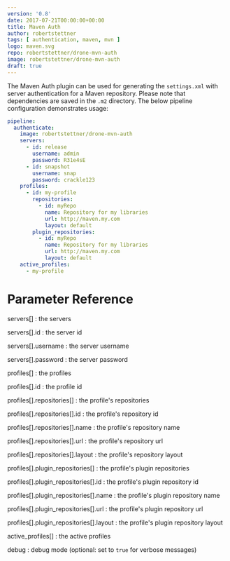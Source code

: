 ```yaml
---
version: '0.8'
date: 2017-07-21T00:00:00+00:00
title: Maven Auth
author: robertstettner
tags: [ authentication, maven, mvn ]
logo: maven.svg
repo: robertstettner/drone-mvn-auth
image: robertstettner/drone-mvn-auth
draft: true
---
```

The Maven Auth plugin can be used for generating the `settings.xml` with server authentication for a Maven repository. Please note that dependencies are saved in the `.m2` directory. The below pipeline configuration demonstrates usage: 

```yaml
pipeline:
  authenticate:
    image: robertstettner/drone-mvn-auth
    servers:
      - id: release
        username: admin
        password: R31e4sE
      - id: snapshot
        username: snap
        password: crackle123
    profiles:
      - id: my-profile
        repositories:
          - id: myRepo
            name: Repository for my libraries
            url: http://maven.my.com
            layout: default
        plugin_repositories:
          - id: myRepo
            name: Repository for my libraries
            url: http://maven.my.com
            layout: default
    active_profiles:
      - my-profile
```

# Parameter Reference

servers[]
: the servers

servers[].id
: the server id

servers[].username
: the server username

servers[].password
: the server password

profiles[]
: the profiles

profiles[].id
: the profile id

profiles[].repositories[]
: the profile's repositories

profiles[].repositories[].id
: the profile's repository id

profiles[].repositories[].name
: the profile's repository name

profiles[].repositories[].url
: the profile's repository url

profiles[].repositories[].layout
: the profile's repository layout

profiles[].plugin_repositories[]
: the profile's plugin repositories

profiles[].plugin_repositories[].id
: the profile's plugin repository id

profiles[].plugin_repositories[].name
: the profile's plugin repository name

profiles[].plugin_repositories[].url
: the profile's plugin repository url

profiles[].plugin_repositories[].layout
: the profile's plugin repository layout

active_profiles[]
: the active profiles

debug
: debug mode (optional: set to `true` for verbose messages)
